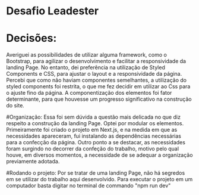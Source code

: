 # Desafio Leadester

# Decisões:

Averiguei as possibilidades de utilizar alguma framework, como o Bootstrap, para agilizar o desenvolvimento e facilitar a responsividade da landing Page. No entanto, dei preferência na utilização de Styled Components e CSS, para ajustar o layout e a responsividade da página.
Percebi que como não haviam componentes semelhantes, a utilização do styled components foi restrita, o que me fez decidir em utilizar ao Css para o ajuste fino da página.
A componentização dos elementos foi fator determinante, para que houvesse um progresso significativo na construção do site. 

#Organização:
Essa foi sem dúvida a questão mais delicada no que diz respeito a construção da landing Page.
Optei por modular os elementos.
Primeiramente foi criado o projeto em Next.js, e na medida em que as necessidades apareceram, fui instalando as dependências necessárias para a confecção da página.
Outro ponto a se destacar, as necessidades foram surgindo no decorrer da confeção do trabalho, motivo pelo qual houve, em diversos momentos, a necessidade de se adequar a organização previamente adotada.

#Rodando o projeto:
Por se tratar de uma landing Page, não há segredos em se utilizar do trabalho aqui desenvolvido.
Para executar o projeto em um computador basta digitar no terminal de commando "npm run dev"
